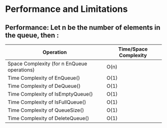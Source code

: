 # Performance and Limitations
## Performance: Let n be the number of elements in the queue, then :
| Operation | Time/Space Complexity |
| --- | --- |
| Space Complexity (for n EnQueue operations) |  O(n) |
| Time Complexity of EnQueue() |  O(1) |
| Time Complexity of DeQueue() |  O(1) |
| Time Complexity of IsEmptyQueue() |  O(1) |
| Time Complexity of IsFullQueue() |  O(1) |
| Time Complexity of QueueSize() |  O(1) |
| Time Complexity of DeleteQueue() |  O(1) |



